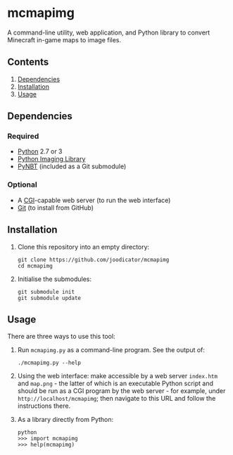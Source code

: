 # mcmapimg
A command-line utility, web application, and Python library to convert Minecraft in-game maps to image files.

## Contents
1. [Dependencies](#dependencies)
2. [Installation](#installation)
3. [Usage](#usage)

## Dependencies
### Required
* [Python](http://python.org) 2.7 or 3
* [Python Imaging Library](https://pypi.python.org/pypi/PIL)
* [PyNBT](//github.com/TkTech/PyNBT) (included as a Git submodule)

### Optional
* A [CGI](https://www.w3.org/CGI/)-capable web server (to run the web interface)
* [Git](https://git-scm.com/) (to install from GitHub)

## Installation
1.  Clone this repository into an empty directory:
    ```
    git clone https://github.com/joodicator/mcmapimg
    cd mcmapimg
    ```

2.  Initialise the submodules:
    ```
    git submodule init
    git submodule update
    ```

## Usage
There are three ways to use this tool:

1.  Run `mcmapimg.py` as a command-line program. See the output of:
    ```
    ./mcmapimg.py --help
    ```

2.  Using the web interface: make accessible by a web server `index.htm` and `map.png` - the latter of which is an executable Python script and should be run as a CGI program by the web server - for example, under `http://localhost/mcmapimg`; then navigate to this URL and follow the instructions there.

3.  As a library directly from Python:
    ```
    python
    >>> import mcmapimg
    >>> help(mcmapimg)
    ```
